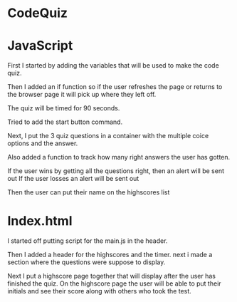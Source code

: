 # CodeQuiz

# JavaScript
First I started by adding the variables that will be used to make the code quiz.

Then I added an if function so if the user refreshes the page or returns to the browser page it will pick up where they left off. 

The quiz will be timed for 90 seconds. 

<!-- ** I tried to make the start button but it's not starting the quiz, so i have to go back and fix that -->
Tried to add the start button command.

Next, I put the 3 quiz questions in a container with the multiple coice options and the answer.

Also added a function to track how many right answers the user has gotten.

If the user wins by getting all the questions right, then an alert will be sent out
If the user losses an alert will be sent out

Then the user can put their name on the highscores list


# Index.html
I started off putting script for the main.js in the header.

Then I added a header for the highscores and the timer. next i made a section where the questions were suppose to display.

Next I put a highscore page together that will display after the user has finished the quiz. On the highscore page the user will be able to put their initials and see their score along with others who took the test.


